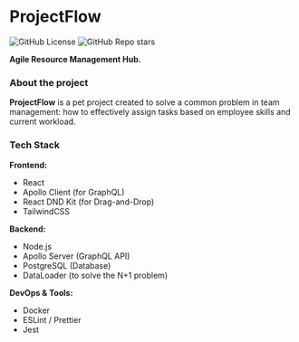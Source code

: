 # ProjectFlow

![GitHub License](https://img.shields.io/github/license/Illmix/project-flow)
![GitHub Repo stars](https://img.shields.io/github/stars/Illmix/project-flow?style=social)

**Agile Resource Management Hub.**
### About the project

**ProjectFlow** is a pet project created to solve a common problem in team management: how to effectively assign tasks based on employee skills and current workload.

### Tech Stack

**Frontend:**
* React
* Apollo Client (for GraphQL)
* React DND Kit (for Drag-and-Drop)
* TailwindCSS

**Backend:**
* Node.js
* Apollo Server (GraphQL API)
* PostgreSQL (Database)
* DataLoader (to solve the N+1 problem)

**DevOps & Tools:**
* Docker
* ESLint / Prettier
* Jest
